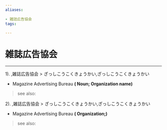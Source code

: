 ```yaml
---
aliases:
    
- 雑誌広告協会
tags:
    
---
```


# 雑誌広告協会
---
1).
,雑誌広告協会 > ざっしこうこくきょうかい,ざっしこうこくきょうかい

- Magazine Advertising Bureau
**( Noun; Organization name)**
> see also: 
            
2).
,雑誌広告協会 > ざっしこうこくきょうかい,ざっしこうこくきょうかい

- Magazine Advertising Bureau
**( Organization;)**
> see also: 
            